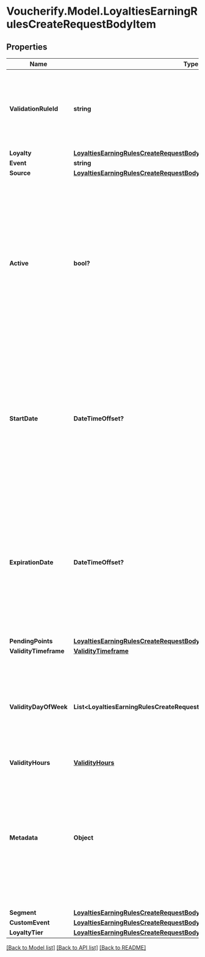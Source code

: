# Voucherify.Model.LoyaltiesEarningRulesCreateRequestBodyItem

## Properties

Name | Type | Description | Notes
------------ | ------------- | ------------- | -------------
**ValidationRuleId** | **string** | A unique validation rule identifier assigned by the Voucherify API. The validation rule is verified before points are added to the balance. | [optional] 
**Loyalty** | [**LoyaltiesEarningRulesCreateRequestBodyItemLoyalty**](LoyaltiesEarningRulesCreateRequestBodyItemLoyalty.md) |  | [optional] 
**Event** | **string** |  | [optional] 
**Source** | [**LoyaltiesEarningRulesCreateRequestBodyItemSource**](LoyaltiesEarningRulesCreateRequestBodyItemSource.md) |  | [optional] 
**Active** | **bool?** | A flag to toggle the earning rule on or off. You can disable an earning rule even though it&#39;s within the active period defined by the &#x60;start_date&#x60; and &#x60;expiration_date&#x60; of the campaign or the earning rule&#39;s own &#x60;start_date&#x60; and &#x60;expiration_date&#x60;.    - &#x60;true&#x60; indicates an *active* earning rule - &#x60;false&#x60; indicates an *inactive* earning rule | [optional] 
**StartDate** | **DateTimeOffset?** | Start date defines when the earning rule starts to be active. Activation timestamp is presented in the ISO 8601 format. Earning rule is *inactive before* this date. If you don&#39;t define the start date for an earning rule, it&#39;ll inherit the campaign start date by default.  | [optional] 
**ExpirationDate** | **DateTimeOffset?** | Expiration date defines when the earning rule expires. Expiration timestamp is presented in the ISO 8601 format.  Earning rule is *inactive after* this date.If you don&#39;t define the expiration date for an earning rule, it&#39;ll inherit the campaign expiration date by default. | [optional] 
**PendingPoints** | [**LoyaltiesEarningRulesCreateRequestBodyItemPendingPoints**](LoyaltiesEarningRulesCreateRequestBodyItemPendingPoints.md) |  | [optional] 
**ValidityTimeframe** | [**ValidityTimeframe**](ValidityTimeframe.md) |  | [optional] 
**ValidityDayOfWeek** | **List&lt;LoyaltiesEarningRulesCreateRequestBodyItem.ValidityDayOfWeekEnum&gt;** | Integer array corresponding to the particular days of the week in which the voucher is valid.  - &#x60;0&#x60; Sunday - &#x60;1&#x60; Monday - &#x60;2&#x60; Tuesday - &#x60;3&#x60; Wednesday - &#x60;4&#x60; Thursday - &#x60;5&#x60; Friday - &#x60;6&#x60; Saturday | [optional] 
**ValidityHours** | [**ValidityHours**](ValidityHours.md) |  | [optional] 
**Metadata** | **Object** | The metadata object stores all custom attributes assigned to the earning rule. A set of key/value pairs that you can attach to an earning rule object. It can be useful for storing additional information about the earning rule in a structured format. | [optional] 
**Segment** | [**LoyaltiesEarningRulesCreateRequestBodyItemSegment**](LoyaltiesEarningRulesCreateRequestBodyItemSegment.md) |  | [optional] 
**CustomEvent** | [**LoyaltiesEarningRulesCreateRequestBodyItemCustomEvent**](LoyaltiesEarningRulesCreateRequestBodyItemCustomEvent.md) |  | [optional] 
**LoyaltyTier** | [**LoyaltiesEarningRulesCreateRequestBodyItemLoyaltyTier**](LoyaltiesEarningRulesCreateRequestBodyItemLoyaltyTier.md) |  | [optional] 

[[Back to Model list]](../README.md#documentation-for-models) [[Back to API list]](../README.md#documentation-for-api-endpoints) [[Back to README]](../README.md)

